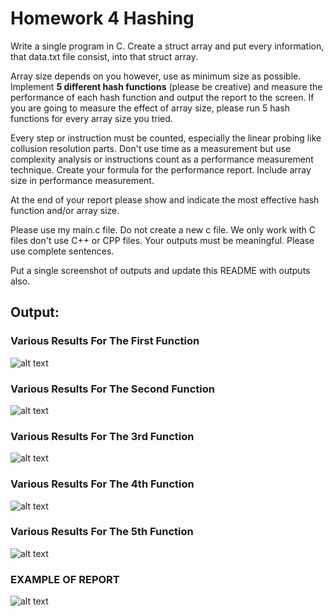 # Homework 4 Hashing

Write a single program in C. Create a struct array and put every information, that data.txt file consist, into that struct array. 

Array size depends on you however, use as minimum size as possible. Implement **5 different hash functions** (please be creative) and measure the performance of each hash function and output the report to the screen. If you are going to measure the effect of array size, please run 5 hash functions for every array size you tried.

Every step or instruction must be counted, especially the linear probing like collusion resolution parts. Don't use time as a measurement but use complexity analysis or instructions count as a performance measurement technique. Create your formula for the performance report. Include array size in performance measurement.

At the end of your report please show and indicate the most effective hash function and/or array size.

Please use my main.c file. Do not create a new c file. We only work with C files don't use C++ or CPP files.
Your outputs must be meaningful. Please use complete sentences.

Put a single screenshot of outputs and update this README with outputs also.

## Output:

### Various Results For The First Function 
![alt text](https://github.com/serkanursavas/hw4/blob/main/Screenshots/results_of_hash1.png)

### Various Results For The Second Function 
![alt text](https://github.com/serkanursavas/hw4/blob/main/Screenshots/results_of_hash2.png)

### Various Results For The 3rd Function 
![alt text](https://github.com/serkanursavas/hw4/blob/main/Screenshots/results_of_hash3.png)

### Various Results For The 4th Function 
![alt text](https://github.com/serkanursavas/hw4/blob/main/Screenshots/results_of_hash4.png)

### Various Results For The 5th Function 
![alt text](https://github.com/serkanursavas/hw4/blob/main/Screenshots/results_of_hash5.png)

### EXAMPLE OF REPORT
![alt text](https://github.com/serkanursavas/hw4/blob/main/Screenshots/example%20of%20report.png)
